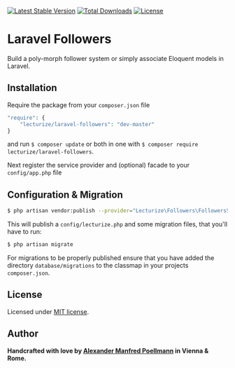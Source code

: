[![Latest Stable Version](https://poser.pugx.org/lecturize/laravel-followers/v/stable)](https://packagist.org/packages/lecturize/laravel-followers)
[![Total Downloads](https://poser.pugx.org/lecturize/laravel-followers/downloads)](https://packagist.org/packages/lecturize/laravel-followers)
[![License](https://poser.pugx.org/lecturize/laravel-followers/license)](https://packagist.org/packages/lecturize/laravel-followers)

# Laravel Followers

Build a poly-morph follower system or simply associate Eloquent models in Laravel.

## Installation

Require the package from your `composer.json` file

```php
"require": {
    "lecturize/laravel-followers": "dev-master"
}
```

and run `$ composer update` or both in one with `$ composer require lecturize/laravel-followers`.

Next register the service provider and (optional) facade to your `config/app.php` file

## Configuration & Migration

```bash
$ php artisan vendor:publish --provider="Lecturize\Followers\FollowersServiceProvider"
```

This will publish a `config/lecturize.php` and some migration files, that you'll have to run:

```bash
$ php artisan migrate
```

For migrations to be properly published ensure that you have added the directory `database/migrations` to the classmap in your projects `composer.json`.

## License

Licensed under [MIT license](http://opensource.org/licenses/MIT).

## Author

**Handcrafted with love by [Alexander Manfred Poellmann](https://twitter.com/AMPoellmann) in Vienna &amp; Rome.**